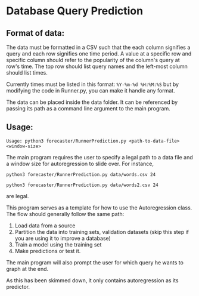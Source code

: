 
# Database Query Prediction

## Format of data:
The data must be formatted in a CSV such that the each column signifies a query and each row signifies one time period. A value at a specific row and specific column should refer to the popularity of the column's query at row's time. The top row should list query names and the left-most column should list times.

Currently times must be listed in this format:
`%Y-%m-%d %H:%M:%S`
but by modifying the code in Runner.py, you can make it handle any format.

The data can be placed inside the data folder. It can be referenced by passing its path as a command line argument to the main program.



## Usage:
`Usage: python3 forecaster/RunnerPrediction.py <path-to-data-file> <window-size>`


The main program requires the user to specify a legal path to a data file and a window size for autoregression to slide over. For instance,

`python3 forecaster/RunnerPrediction.py data/words.csv 24`

`python3 forecaster/RunnerPrediction.py data/words2.csv 24`

are legal.



This program serves as a template for how to use the Autoregression class. The flow should generally follow the same path: 
1. Load data from a source
2. Partition the data into training sets, validation datasets (skip this step if you are using it to improve a database)
3. Train a model using the training set
4. Make predictions or test it.


The main program will also prompt the user for which query he wants to graph at the end.


As this has been skimmed down, it only contains autoregression as its predictor.